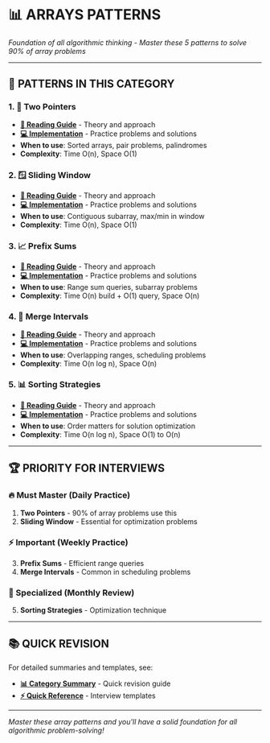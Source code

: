 # 📊 **ARRAYS PATTERNS**

*Foundation of all algorithmic thinking - Master these 5 patterns to solve 90% of array problems*

---

## 🎯 **PATTERNS IN THIS CATEGORY**

### **1. 🎯 Two Pointers**
- **[📖 Reading Guide](./TwoPointersReadingGuide.java)** - Theory and approach
- **[💻 Implementation](./TwoPointers.java)** - Practice problems and solutions
- **When to use**: Sorted arrays, pair problems, palindromes
- **Complexity**: Time O(n), Space O(1)

### **2. 🪟 Sliding Window**
- **[📖 Reading Guide](./SlidingWindowReadingGuide.java)** - Theory and approach
- **[💻 Implementation](./SlidingWindow.java)** - Practice problems and solutions
- **When to use**: Contiguous subarray, max/min in window
- **Complexity**: Time O(n), Space O(1)

### **3. 📈 Prefix Sums**
- **[📖 Reading Guide](./PrefixSumsReadingGuide.java)** - Theory and approach
- **[💻 Implementation](./PrefixSums.java)** - Practice problems and solutions
- **When to use**: Range sum queries, subarray problems
- **Complexity**: Time O(n) build + O(1) query, Space O(n)

### **4. 🔄 Merge Intervals**
- **[📖 Reading Guide](./MergeIntervalsReadingGuide.java)** - Theory and approach
- **[💻 Implementation](./MergeIntervals.java)** - Practice problems and solutions
- **When to use**: Overlapping ranges, scheduling problems
- **Complexity**: Time O(n log n), Space O(n)

### **5. 📊 Sorting Strategies**
- **[📖 Reading Guide](./SortingReadingGuide.java)** - Theory and approach
- **[💻 Implementation](./Sorting.java)** - Practice problems and solutions
- **When to use**: Order matters for solution optimization
- **Complexity**: Time O(n log n), Space O(1) to O(n)

---

## 🏆 **PRIORITY FOR INTERVIEWS**

### **🔥 Must Master (Daily Practice)**
1. **Two Pointers** - 90% of array problems use this
2. **Sliding Window** - Essential for optimization problems

### **⚡ Important (Weekly Practice)**
3. **Prefix Sums** - Efficient range queries
4. **Merge Intervals** - Common in scheduling problems

### **🎯 Specialized (Monthly Review)**
5. **Sorting Strategies** - Optimization technique

---

## 📚 **QUICK REVISION**

For detailed summaries and templates, see:
- **[📊 Category Summary](../CATEGORY_SUMMARIES.md#arrays-patterns)** - Quick revision guide
- **[⚡ Quick Reference](../QUICK_REFERENCE.md)** - Interview templates

---

*Master these array patterns and you'll have a solid foundation for all algorithmic problem-solving!* 